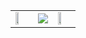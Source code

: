 <table width="100%">
  <tr>
    <td><img height="50%" width="auto" src ="https://github-readme-stats.vercel.app/api?username=Kodotautas&show_icons=true&count_private=true&theme=dark&hide_border=true&hide=issues,contribs"></td>
    <td><img src ="https://github-readme-streak-stats.herokuapp.com?user=Kodotautas&theme=dark&hide_border=true&hide_current_streak=true&hide_longest_streak=true"></td>
    <td><img height="50%" width="auto" src ="https://github-readme-stats.vercel.app/api/top-langs/?username=Kodotautas&layout=compact&hide_border=true&theme=dark&langs_count=6&hide=jupyter%20notebook,tex,css,php&exclude_repo=Pacman-AI"></td>
  </tr>
</table>
